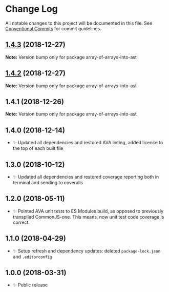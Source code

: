 # Change Log

All notable changes to this project will be documented in this file.
See [Conventional Commits](https://conventionalcommits.org) for commit guidelines.

## [1.4.3](https://bitbucket.org/codsen/codsen/src/master/packages/array-of-arrays-into-ast/compare/array-of-arrays-into-ast@1.4.2...array-of-arrays-into-ast@1.4.3) (2018-12-27)

**Note:** Version bump only for package array-of-arrays-into-ast





## [1.4.2](https://bitbucket.org/codsen/codsen/src/master/packages/array-of-arrays-into-ast/compare/array-of-arrays-into-ast@1.4.1...array-of-arrays-into-ast@1.4.2) (2018-12-27)

**Note:** Version bump only for package array-of-arrays-into-ast





## 1.4.1 (2018-12-26)

**Note:** Version bump only for package array-of-arrays-into-ast





## 1.4.0 (2018-12-14)

- ✨ Updated all dependencies and restored AVA linting, added licence to the top of each built file

## 1.3.0 (2018-10-12)

- ✨ Updated all dependencies and restored coverage reporting both in terminal and sending to coveralls

## 1.2.0 (2018-05-11)

- ✨ Pointed AVA unit tests to ES Modules build, as opposed to previously transpiled CommonJS-one. This means, now unit test code coverage is correct.

## 1.1.0 (2018-04-29)

- ✨ Setup refresh and dependency updates: deleted `package-lock.json` and `.editorconfig`

## 1.0.0 (2018-03-31)

- ✨ Public release

